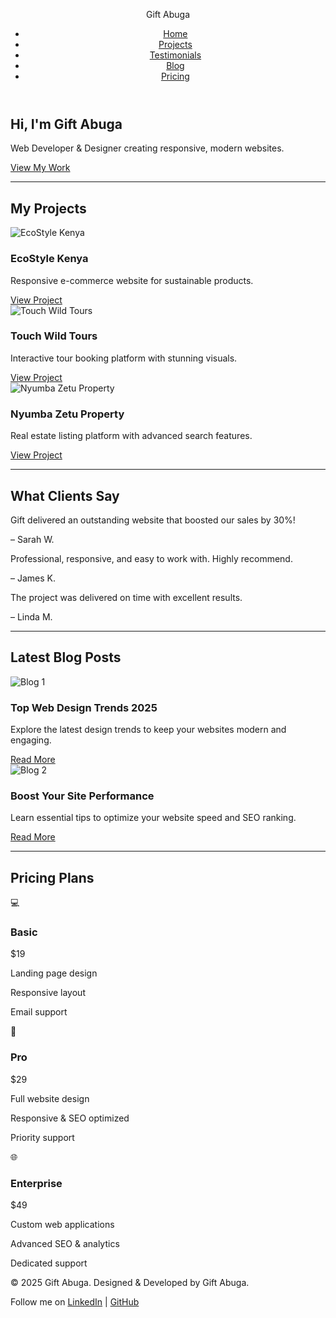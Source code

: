 
<html lang="en">
<head>
<meta charset="UTF-8">
<meta name="viewport" content="width=device-width, initial-scale=1.0">
<title>Gift Abuga | Web Developer</title>
<style>
:root {
  --primary: #00a859;
  --secondary: #00724d;
  --accent: #f7c948;
  --light: #f9f9f9;
  --dark: #222;
  --transition: 0.5s ease;
}

* {
  box-sizing: border-box;
  scroll-behavior: smooth;
}

body {
  font-family: "Segoe UI", Arial, sans-serif;
  margin: 0;
  background: var(--light);
  color: var(--dark);
}

a {
  text-decoration: none;
  color: inherit;
}

header {
  position: sticky;
  top: 0;
  background: white;
  box-shadow: 0 2px 8px rgba(0,0,0,0.1);
  z-index: 1000;
}

nav {
  display: flex;
  justify-content: space-between;
  align-items: center;
  max-width: 1100px;
  margin: auto;
  padding: 15px 20px;
}

nav .logo {
  font-weight: bold;
  font-size: 1.5rem;
  color: var(--primary);
}

nav ul {
  list-style: none;
  display: flex;
  gap: 20px;
}

nav ul li a:hover {
  color: var(--accent);
}

h1, h2, h3 {
  margin: 0;
}

h2 {
  text-align: center;
  color: var(--primary);
  font-size: 2.2rem;
  margin-bottom: 40px;
}

section {
  padding: 80px 20px;
  position: relative;
  opacity: 0;
  transform: translateY(30px);
  transition: opacity 0.8s ease, transform 0.8s ease;
}

section.show {
  opacity: 1;
  transform: translateY(0);
}

hr.section-divider {
  border: none;
  height: 4px;
  background: var(--primary);
  width: 80px;
  margin: 40px auto;
  border-radius: 2px;
}

/* ------------------ HERO ------------------ */
#hero {
  background: url('https://images.unsplash.com/photo-1505238680356-667803448bb6?auto=format&fit=crop&w=1600&q=80') center/cover no-repeat;
  color: white;
  text-align: center;
  padding: 120px 20px;
  position: relative;
}

#hero::after {
  content: '';
  position: absolute;
  top: 0; left: 0;
  width: 100%; height: 100%;
  background: rgba(0,0,0,0.5);
  z-index: 0;
}

#hero .content {
  position: relative;
  z-index: 1;
}

#hero h1 {
  font-size: 3rem;
  margin-bottom: 20px;
}

#hero p {
  font-size: 1.2rem;
  margin-bottom: 30px;
}

#hero a {
  background: var(--accent);
  color: #222;
  padding: 12px 25px;
  border-radius: 5px;
  font-weight: bold;
  transition: var(--transition);
}

#hero a:hover {
  background: white;
  color: var(--primary);
}

/* ------------------ PROJECTS ------------------ */
#projects {
  background: linear-gradient(to bottom right, #f5f7fa, #e4f1ed);
}

.projects-grid {
  display: grid;
  grid-template-columns: repeat(auto-fit, minmax(280px, 1fr));
  gap: 25px;
  max-width: 1100px;
  margin: 0 auto;
}

.project-card {
  background: white;
  border-radius: 12px;
  overflow: hidden;
  box-shadow: 0 5px 10px rgba(0,0,0,0.1);
  transition: var(--transition);
  position: relative;
  text-align: center;
}

.project-card img {
  width: 100%;
  height: 180px;
  object-fit: cover;
  transition: var(--transition);
}

.project-card:hover img {
  transform: scale(1.05);
  filter: brightness(0.8);
}

.project-card h3 {
  color: var(--primary);
  margin: 15px 0 10px 0;
}

.project-card p {
  margin: 0 0 15px 0;
  font-size: 0.95rem;
}

.project-card a {
  display: inline-block;
  margin-bottom: 15px;
  padding: 8px 16px;
  background: var(--primary);
  color: white;
  border-radius: 5px;
  transition: var(--transition);
}

.project-card a:hover {
  background: var(--secondary);
}

/* ------------------ TESTIMONIALS ------------------ */
#testimonials {
  background: #fff;
}

.testimonial-container {
  display: grid;
  grid-template-columns: repeat(auto-fit, minmax(280px, 1fr));
  gap: 25px;
  max-width: 1100px;
  margin: 0 auto;
}

.testimonial-card {
  background: white;
  border-radius: 15px;
  padding: 30px;
  text-align: center;
  box-shadow: 0 5px 15px rgba(0,0,0,0.1);
}

.testimonial-card .testimonial-text {
  font-size: 1rem;
  margin-bottom: 15px;
}

.testimonial-card .testimonial-name {
  font-weight: bold;
  color: var(--primary);
}

/* ------------------ BLOG ------------------ */
#blog .blog-grid {
  display: grid;
  grid-template-columns: repeat(auto-fit, minmax(300px, 1fr));
  gap: 25px;
  max-width: 1100px;
  margin: 0 auto;
}

.blog-card {
  background: white;
  border-radius: 12px;
  overflow: hidden;
  transition: var(--transition);
  box-shadow: 0 5px 10px rgba(0,0,0,0.1);
}

.blog-card:hover {
  transform: translateY(-10px);
  box-shadow: 0 10px 20px rgba(0,0,0,0.15);
}

.blog-card img {
  width: 100%;
  height: 200px;
  object-fit: cover;
  transition: var(--transition);
}

.blog-card:hover img {
  filter: brightness(0.8);
}

.blog-content {
  padding: 20px;
}

.blog-content h3 {
  color: var(--primary);
  margin-bottom: 10px;
}

.blog-content p {
  font-size: 0.95rem;
  color: #444;
}

.read-more {
  display: inline-block;
  margin-top: 10px;
  padding: 8px 16px;
  background: var(--primary);
  color: white;
  border-radius: 5px;
  transition: var(--transition);
}

.read-more:hover {
  background: var(--secondary);
}

/* ------------------ PRICING ------------------ */
#pricing .pricing-container {
  display: grid;
  grid-template-columns: repeat(auto-fit, minmax(280px, 1fr));
  gap: 25px;
  max-width: 1100px;
  margin: 0 auto;
}

.pricing-card {
  background: white;
  border-radius: 15px;
  padding: 30px;
  text-align: center;
  box-shadow: 0 5px 15px rgba(0,0,0,0.1);
  transition: var(--transition);
  position: relative;
  overflow: hidden;
}

.pricing-card:hover {
  transform: translateY(-10px);
  box-shadow: 0 10px 25px rgba(0,0,0,0.15);
}

.pricing-card h3 {
  color: var(--primary);
  font-size: 1.5rem;
  margin-bottom: 10px;
}

.pricing-card p {
  margin: 10px 0;
  font-size: 0.95rem;
}

.price {
  font-size: 1.4rem;
  font-weight: bold;
  color: var(--secondary);
  margin-bottom: 15px;
}

.highlight {
  background: var(--primary);
  color: white;
}

.highlight .price {
  color: white;
}

.plan-icon {
  font-size: 2rem;
  margin-bottom: 10px;
}

/* ------------------ FOOTER ------------------ */
footer {
  background: var(--dark);
  color: white;
  text-align: center;
  padding: 30px 20px;
}

footer a {
  color: var(--accent);
}

/* ------------------ MEDIA QUERIES ------------------ */
@media (max-width: 768px) {
  h2 {
    font-size: 1.8rem;
  }
  nav ul {
    flex-direction: column;
    gap: 10px;
  }
}
</style>
</head>
<body>

<!-- HEADER -->
<header>
<nav>
  <div class="logo">Gift Abuga</div>
  <ul>
    <li><a href="#hero">Home</a></li>
    <li><a href="#projects">Projects</a></li>
    <li><a href="#testimonials">Testimonials</a></li>
    <li><a href="#blog">Blog</a></li>
    <li><a href="#pricing">Pricing</a></li>
  </ul>
</nav>
</header>

<!-- HERO -->
<section id="hero">
<div class="content">
  <h1>Hi, I'm Gift Abuga</h1>
  <p>Web Developer & Designer creating responsive, modern websites.</p>
  <a href="#projects">View My Work</a>
</div>
</section>

<hr class="section-divider">

<!-- PROJECTS -->
<section id="projects">
<h2>My Projects</h2>
<div class="projects-grid">
  <div class="project-card">
    <img src="https://images.unsplash.com/photo-1590080870790-168b0b6aa9a7?auto=format&fit=crop&w=800&q=80" alt="EcoStyle Kenya">
    <div class="project-content">
      <h3>EcoStyle Kenya</h3>
      <p>Responsive e-commerce website for sustainable products.</p>
      <a href="https://ecostyle-kenya.com" target="_blank">View Project</a>
    </div>
  </div>
  <div class="project-card">
    <img src="https://images.unsplash.com/photo-1509395176047-4a66953fd231?auto=format&fit=crop&w=800&q=80" alt="Touch Wild Tours">
    <div class="project-content">
      <h3>Touch Wild Tours</h3>
      <p>Interactive tour booking platform with stunning visuals.</p>
      <a href="https://touchwildtours.com" target="_blank">View Project</a>
    </div>
  </div>
  <div class="project-card">
    <img src="https://images.unsplash.com/photo-1572276596237-6a1b40b7bb34?auto=format&fit=crop&w=800&q=80" alt="Nyumba Zetu Property">
    <div class="project-content">
      <h3>Nyumba Zetu Property</h3>
      <p>Real estate listing platform with advanced search features.</p>
      <a href="https://nyumbazetu.com" target="_blank">View Project</a>
    </div>
  </div>
</div>
</section>

<hr class="section-divider">

<!-- TESTIMONIALS -->
<section id="testimonials">
<h2>What Clients Say</h2>
<div class="testimonial-container">
  <div class="testimonial-card">
    <p class="testimonial-text">Gift delivered an outstanding website that boosted our sales by 30%!</p>
    <p class="testimonial-name">– Sarah W.</p>
  </div>
  <div class="testimonial-card">
    <p class="testimonial-text">Professional, responsive, and easy to work with. Highly recommend.</p>
    <p class="testimonial-name">– James K.</p>
  </div>
  <div class="testimonial-card">
    <p class="testimonial-text">The project was delivered on time with excellent results.</p>
    <p class="testimonial-name">– Linda M.</p>
  </div>
</div>
</section>

<hr class="section-divider">

<!-- BLOG -->
<section id="blog">
<h2>Latest Blog Posts</h2>
<div class="blog-grid">
  <div class="blog-card">
    <img src="https://images.unsplash.com/photo-1581091012184-efb0f3b7b269?auto=format&fit=crop&w=800&q=80" alt="Blog 1">
    <div class="blog-content">
      <h3>Top Web Design Trends 2025</h3>
      <p>Explore the latest design trends to keep your websites modern and engaging.</p>
      <a class="read-more" href="#">Read More</a>
    </div>
  </div>
  <div class="blog-card">
    <img src="https://images.unsplash.com/photo-1581091215361-5c8b4221d6da?auto=format&fit=crop&w=800&q=80" alt="Blog 2">
    <div class="blog-content">
      <h3>Boost Your Site Performance</h3>
      <p>Learn essential tips to optimize your website speed and SEO ranking.</p>
      <a class="read-more" href="#">Read More</a>
    </div>
  </div>
</div>
</section>

<hr class="section-divider">

<!-- PRICING -->
<section id="pricing">
<h2>Pricing Plans</h2>
<div class="pricing-container">
  <div class="pricing-card">
    <div class="plan-icon">💻</div>
    <h3>Basic</h3>
    <p class="price">$19</p>
    <p>Landing page design</p>
    <p>Responsive layout</p>
    <p>Email support</p>
  </div>
  <div class="pricing-card highlight">
    <div class="plan-icon">🚀</div>
    <h3>Pro</h3>
    <p class="price">$29</p>
    <p>Full website design</p>
    <p>Responsive & SEO optimized</p>
    <p>Priority support</p>
  </div>
  <div class="pricing-card">
    <div class="plan-icon">🌐</div>
    <h3>Enterprise</h3>
    <p class="price">$49</p>
    <p>Custom web applications</p>
    <p>Advanced SEO & analytics</p>
    <p>Dedicated support</p>
  </div>
</div>
</section>

<!-- FOOTER -->
<footer>
<p>&copy; 2025 Gift Abuga. Designed & Developed by Gift Abuga.</p>
<p>Follow me on <a href="#">LinkedIn</a> | <a href="#">GitHub</a></p>
</footer>

<script>
// Scroll reveal
const sections = document.querySelectorAll("section");
const observer = new IntersectionObserver(entries => {
  entries.forEach(entry => {
    if(entry.isIntersecting){
      entry.target.classList.add("show");
    }
  });
}, {threshold: 0.1});

sections.forEach(section => observer.observe(section));
</script>

</body>
</html>
